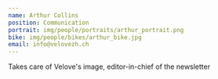 ```yaml
---
name: Arthur Collins
position: Communication
portrait: img/people/portraits/arthur_portrait.png
bike: img/people/bikes/arthur_bike.jpg
email: info@velovezh.ch
---
```

Takes care of Velove's image, editor-in-chief of the newsletter